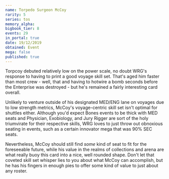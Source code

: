```yaml
---
name: Torpedo Surgeon McCoy
rarity: 5
series: tos
memory_alpha:
bigbook_tier: 8
events: 29
in_portal: true
date: 19/12/2019
obtained: Event
mega: false
published: true
---
```


Torpcoy debuted relatively low on the power scale, no doubt WRG's response to having to print a good voyage skill set. That's aged him faster than most crew - well, that and having to hotwire a bomb seconds before the Enterprise was destroyed - but he's remained a fairly interesting card overall.

Unlikely to venture outside of his designated MED/ENG lane on voyages due to low strength metrics, McCoy's voyage-centric skill set isn't optimal for shuttles either. Although you'd expect Bones events to be thick with MED seats and Physician, Exobiology, and Jury Rigger are sort of the holy triumvirate for their respective skills, WRG loves to just throw out obnoxious seating in events, such as a certain innovator mega that was 90% SEC seats.

Nevertheless, McCoy should still find *some* kind of seat to fit for the foreseeable future, while his value in the realms of collections and arena are what really buoy this card into a nice, well rounded shape. Don't let that coveted skill set whisper lies to you about what McCoy can accomplish, but he has his fingers in enough pies to offer some kind of value to just about any roster.
